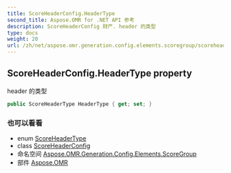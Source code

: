 ```yaml
---
title: ScoreHeaderConfig.HeaderType
second_title: Aspose.OMR for .NET API 参考
description: ScoreHeaderConfig 财产. header 的类型
type: docs
weight: 20
url: /zh/net/aspose.omr.generation.config.elements.scoregroup/scoreheaderconfig/headertype/
---
```

## ScoreHeaderConfig.HeaderType property

header 的类型

```csharp
public ScoreHeaderType HeaderType { get; set; }
```

### 也可以看看

* enum [ScoreHeaderType](../../../aspose.omr.generation.config.enums/scoreheadertype/)
* class [ScoreHeaderConfig](../)
* 命名空间 [Aspose.OMR.Generation.Config.Elements.ScoreGroup](../../scoreheaderconfig/)
* 部件 [Aspose.OMR](../../../)


